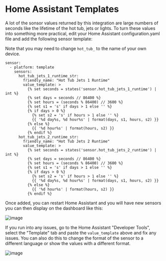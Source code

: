 # Home Assistant Templates

A lot of the sonsor values returned by this integration are large numbers of seconds like the lifetime of the hot tub, jets or lights. To turn these values into something more practical, edit your Home Assistant configuration.yaml file and add the following sensor template:

Note that you may need to change `hot_tub_` to the name of your own device.

```
sensor:
  - platform: template
    sensors:
      hot_tub_jets_1_runtime_str:
        friendly_name: "Hot Tub Jets 1 Runtime"
        value_template: >
          {% set seconds = states('sensor.hot_tub_jets_1_runtime') | int %}
          {% set days = seconds // 86400 %}
          {% set hours = (seconds % 86400) // 3600 %}
          {% set s1 = 's' if days > 1 else '' %}
          {% if days > 0 %}
            {% set s2 = 's' if hours > 1 else '' %}
            {{ '%d day%s, %d hour%s' | format(days, s1, hours, s2) }}
          {% else %}
            {{ '%d hour%s' | format(hours, s2) }}
          {% endif %}
      hot_tub_jets_2_runtime_str:
        friendly_name: "Hot Tub Jets 2 Runtime"
        value_template: >
          {% set seconds = states('sensor.hot_tub_jets_2_runtime') | int %}
          {% set days = seconds // 86400 %}
          {% set hours = (seconds % 86400) // 3600 %}
          {% set s1 = 's' if days > 1 else '' %}
          {% if days > 0 %}
            {% set s2 = 's' if hours > 1 else '' %}
            {{ '%d day%s, %d hour%s' | format(days, s1, hours, s2) }}
          {% else %}
            {{ '%d hour%s' | format(hours, s2) }}
          {% endif %}
```

Once added, you can restart Home Assistant and you will have new sensors you can then display on the dashboard like this:

![image](https://github.com/Ylianst/ESP-IQ2020/assets/1319013/86192bbf-501d-47da-b2f1-c1a93cf524d8)

If you run into any issues, go to the Home Assistant "Developer Tools", select the "Template" tab and paste the `value_template` above and fix any issues. You can also do this to change the format of the sensor to a different language or show the values with a different format.

![image](https://github.com/Ylianst/ESP-IQ2020/assets/1319013/ffa2b8ac-4193-411d-b864-b04e8ea1b068)
